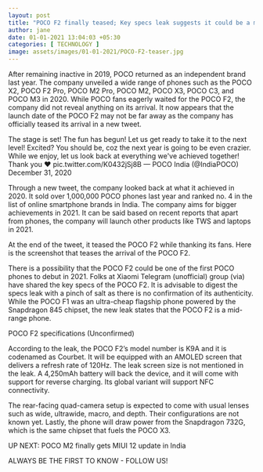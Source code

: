 ```yaml
---
layout: post
title: "POCO F2 finally teased; Key specs leak suggests it could be a mid-range phone"
author: jane 
date: 01-01-2021 13:04:03 +05:30 
categories: [ TECHNOLOGY ] 
image: assets/images/01-01-2021/POCO-F2-teaser.jpg
---
```

After remaining inactive in 2019, POCO returned as an independent brand last year. The company unveiled a wide range of phones such as the POCO X2, POCO F2 Pro, POCO M2 Pro, POCO M2, POCO X3, POCO C3, and POCO M3 in 2020. While POCO fans eagerly waited for the POCO F2, the company did not reveal anything on its arrival. It now appears that the launch date of the POCO F2 may not be far away as the company has officially teased its arrival in a new tweet.

The stage is set! The fun has begun! Let us get ready to take it to the next level! Excited? You should be, coz the next year is going to be even crazier. While we enjoy, let us look back at everything we've achieved together! Thank you ❤️ pic.twitter.com/K0432jSj8B — POCO India (@IndiaPOCO) December 31, 2020

Through a new tweet, the company looked back at what it achieved in 2020. It sold over 1,000,000 POCO phones last year and ranked no. 4 in the list of online smartphone brands in India. The company aims for bigger achievements in 2021. It can be said based on recent reports that apart from phones, the company will launch other products like TWS and laptops in 2021.

At the end of the tweet, it teased the POCO F2 while thanking its fans. Here is the screenshot that teases the arrival of the POCO F2.

There is a possibility that the POCO F2 could be one of the first POCO phones to debut in 2021. Folks at Xiaomi Telegram (unofficial) group (via) have shared the key specs of the POCO F2. It is advisable to digest the specs leak with a pinch of salt as there is no confirmation of its authenticity. While the POCO F1 was an ultra-cheap flagship phone powered by the Snapdragon 845 chipset, the new leak states that the POCO F2 is a mid-range phone.

POCO F2 specifications (Unconfirmed)

According to the leak, the POCO F2’s model number is K9A and it is codenamed as Courbet. It will be equipped with an AMOLED screen that delivers a refresh rate of 120Hz. The leak screen size is not mentioned in the leak. A 4,250mAh battery will back the device, and it will come with support for reverse charging. Its global variant will support NFC connectivity.

The rear-facing quad-camera setup is expected to come with usual lenses such as wide, ultrawide, macro, and depth. Their configurations are not known yet. Lastly, the phone will draw power from the Snapdragon 732G, which is the same chipset that fuels the POCO X3.

UP NEXT: POCO M2 finally gets MIUI 12 update in India

ALWAYS BE THE FIRST TO KNOW - FOLLOW US!